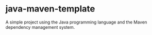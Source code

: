 # java-maven-template
A simple project using the Java programming language and the Maven dependency management system.
